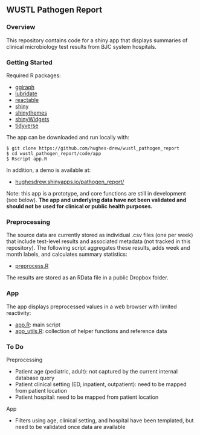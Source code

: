 ## WUSTL Pathogen Report

### Overview
This repository contains code for a shiny app that displays summaries of clinical microbiology test results from BJC system hospitals.

### Getting Started
Required R packages:

- [ggiraph](https://github.com/davidgohel/ggiraph)
- [lubridate](https://github.com/tidyverse/lubridate)
- [reactable](https://github.com/glin/reactable)
- [shiny](https://github.com/rstudio/shiny)
- [shinythemes](https://github.com/rstudio/shinythemes)
- [shinyWidgets](https://github.com/dreamRs/shinyWidgets)
- [tidyverse](https://github.com/tidyverse/tidyverse)

The app can be downloaded and run locally with:

```
$ git clone https://github.com/hughes-drew/wustl_pathogen_report
$ cd wustl_pathogen_report/code/app
$ Rscript app.R
```

In addition, a demo is available at:

- [hughesdrew.shinyapps.io/pathogen_report/](https://hughesdrew.shinyapps.io/pathogen_report/)

Note: this app is a prototype, and core functions are still in development (see below). **The app and underlying data have not been validated and should not be used for clinical or public health purposes.**

### Preprocessing
The source data are currently stored as individual .csv files (one per week) that include test-level results and associated metadata (not tracked in this repository). The following script aggregates these results, adds week and month labels, and calculates summary statistics:

- [preprocess.R](code/preprocess/preprocess.R)

The results are stored as an RData file in a public Dropbox folder.

### App

The app displays preprocessed values in a web browser with limited reactivity:

- [app.R](code/app/app.R): main script
- [app_utils.R](code/app/app_utils.R): collection of helper functions and reference data

### To Do

Preprocessing
- Patient age (pediatric, adult): not captured by the current internal database query
- Patient clinical setting (ED, inpatient, outpatient): need to be mapped from patient location
- Patient hospital: need to be mapped from patient location

App
- Filters using age, clinical setting, and hospital have been templated, but need to be validated once data are available
